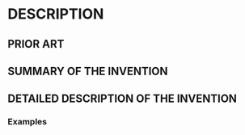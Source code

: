 # DESCRIPTION

## PRIOR ART

## SUMMARY OF THE INVENTION

## DETAILED DESCRIPTION OF THE INVENTION

### Examples

